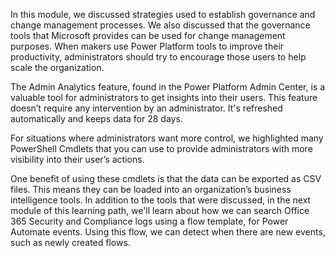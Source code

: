 In this module, we discussed strategies used to establish governance 
and change management processes. We also discussed that the governance 
tools that Microsoft provides can be used for change management purposes. 
When makers use Power Platform tools to improve their productivity, 
administrators should try to encourage those users to help scale the organization.

The Admin Analytics feature, found in the Power Platform Admin Center, is a 
valuable tool for administrators to get insights into their users. This feature 
doesn’t require any intervention by an administrator. It's refreshed automatically 
and keeps data for 28 days.

For situations where administrators want more control, we highlighted many 
PowerShell Cmdlets that you can use to provide administrators with more 
visibility into their user’s actions. 

One benefit of using these cmdlets is that the data can be exported as CSV files. 
This means they can be loaded into an organization’s business intelligence 
tools. In addition to the tools that were discussed, in the next module of this
learning path, we'll learn about how we can search Office 365 Security and Compliance 
logs using a flow template, for Power Automate events. Using this flow, we can detect 
when there are new events, such as newly created flows.

